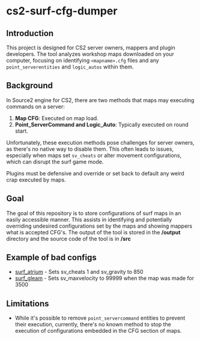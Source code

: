 # cs2-surf-cfg-dumper

## Introduction
This project is designed for CS2 server owners, mappers and plugin developers. The tool analyzes workshop maps downloaded on your computer, focusing on identifying `<mapname>.cfg` files and any `point_serverentities` and `logic_autos` within them.

## Background
In Source2 engine for CS2, there are two methods that maps may executing commands on a server:

1. **Map CFG**: Executed on map load.
2. **Point_ServerCommand and Logic_Auto**: Typically executed on round start.

Unfortunately, these execution methods pose challenges for server owners, as there's no native way to disable them. This often leads to issues, especially when maps set `sv_cheats` or alter movement configurations, which can disrupt the surf game mode.

Plugins must be defensive and override or set back to default any weird crap executed by maps.

## Goal
The goal of this repository is to store configurations of surf maps in an easily accessible manner. This assists in identifying and potentially overriding undesired configurations set by the maps and showing mappers what is accepted CFG's. The output of the tool is stored in the **/output** directory and the source code of the tool is in **/src**

## Example of bad configs

- [surf_atrium](https://github.com/ws-cs2/cs2-surf-cfg-dumper/blob/main/output/surf_atrium.txt) - Sets sv_cheats 1 and sv_gravity to 850
- [surf_gleam](https://github.com/ws-cs2/cs2-surf-cfg-dumper/blob/main/output/surf_gleam.txt) - Sets sv_maxvelocity to 99999 when the map was made for 3500

## Limitations
- While it's possible to remove `point_servercommand` entities to prevent their execution, currently, there's no known method to stop the execution of configurations embedded in the CFG section of maps.

